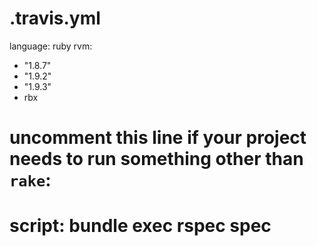 # .travis.yml
language: ruby
rvm:
 - "1.8.7"
 - "1.9.2"
 - "1.9.3"
 - rbx
# uncomment this line if your project needs to run something other than `rake`:
# script: bundle exec rspec spec
